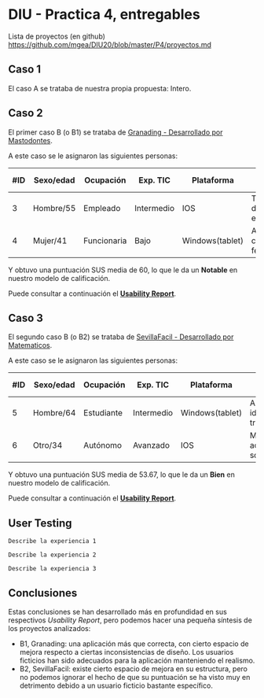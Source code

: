 # DIU - Practica 4, entregables

Lista de proyectos (en github) https://github.com/mgea/DIU20/blob/master/P4/proyectos.md


## Caso 1

El caso A se trataba de nuestra propia propuesta: Intero. 


## Caso 2

El primer caso B (o B1) se trataba de [Granading - Desarrollado por Mastodontes](https://github.com/eProw/DIU21).  

A este caso se le asignaron las siguientes personas:

| #ID  | Sexo/edad | Ocupación   | Exp. TIC   | Plataforma      | Perfil cubierto              | TEST |
| ---- | --------- | ----------- | ---------- | --------------- | ---------------------------- | ---- |
| 3    | Hombre/55 | Empleado    | Intermedio | IOS             | Trabajador, deportes, enfado | B1   |
| 4    | Mujer/41  | Funcionaria | Bajo       | Windows(tablet) | Amigos, cultura, felicidad   | B1   |

Y obtuvo una puntuación SUS media de 60, lo que le da un **Notable** en nuestro modelo de calificación.

Puede consultar a continuación el [**Usability Report**](https://github.com/Groctel/DIU21/blob/master/P4/P4_UsabReport_Granading_doneby_DIU1_Singapur.pdf).


## Caso 3

El segundo caso B (o B2) se trataba de [SevillaFacil - Desarrollado por Matematicos](https://github.com/laurasanpa/DIU21).  

A este caso se le asignaron las siguientes personas:


| #ID  | Sexo/edad | Ocupación  | Exp. TIC   | Plataforma      | Perfil cubierto                  | TEST |
| ---- | --------- | ---------- | ---------- | --------------- | -------------------------------- | ---- |
| 5    | Hombre/64 | Estudiante | Intermedio | Windows(tablet) | Anciano, idiomas, tristeza       | B2   |
| 6    | Otro/34   | Autónomo   | Avanzado   | IOS             | Minusválido, académica, sorpresa | B2   |

Y obtuvo una puntuación SUS media de 53.67, lo que le da un **Bien** en nuestro modelo de calificación.

Puede consultar a continuación el [**Usability Report**](https://github.com/Groctel/DIU21/blob/master/P4/P4_UsabReport_Sevillafacil_doneby_DIU1_Singapur.pdf).

## User Testing

	Describe la experiencia 1
	
	Describe la experiencia 2
	
	Describe la experiencia 3


## Conclusiones

Estas conclusiones se han desarrollado más en profundidad en sus respectivos *Usability Report*, pero podemos hacer una pequeña síntesis de los proyectos analizados:

- B1, Granading: una aplicación más que correcta, con cierto espacio de mejora respecto a ciertas inconsistencias de diseño. Los usuarios ficticios han sido adecuados para la aplicación manteniendo el realismo.
- B2, SevillaFacil: existe cierto espacio de mejora en su estructura, pero no podemos ignorar el hecho de que su puntuación se ha visto muy en detrimento debido a un usuario ficticio bastante específico.
